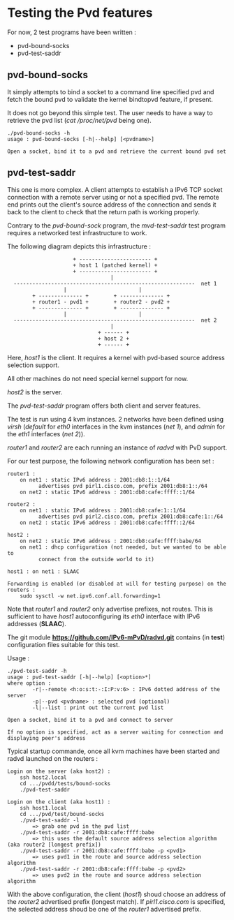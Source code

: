 # Testing the Pvd features

For now, 2 test programs have been written :

+ pvd-bound-socks
+ pvd-test-saddr

## pvd-bound-socks

It simply attempts to bind a socket to a command line specified pvd and
fetch the bound pvd to validate the kernel bindtopvd feature, if present.

It does not go beyond this simple test. The user needs to have a way to
retrieve the pvd list (_cat /proc/net/pvd_ being one).

~~~~
./pvd-bound-socks -h
usage : pvd-bound-socks [-h|--help] [<pvdname>]

Open a socket, bind it to a pvd and retrieve the current bound pvd set
~~~~

## pvd-test-saddr

This one is more complex. A client attempts to establish a IPv6 TCP socket connection
with a remote server using or not a specified pvd. The remote end prints out the
client's source address of the connection and sends it back to the client to check
that the return path is working properly.

Contrary to the _pvd-bound-sock_ program, the _mvd-test-saddr_ test program requires
a networked test infrastructure to work.

The following diagram depicts this infrastructure :

~~~~
                     + ----------------------- +
                     + host 1 (patched kernel) +
                     + ----------------------- +
                                 |
  ----------------------------------------------------------  net 1
                  |                       |
        + -------------- +        + -------------- +
        + router1 - pvd1 +        + router2 - pvd2 +
        + -------------- +        + -------------- +
                  |                       |
  ----------------------------------------------------------  net 2
                                 |
                             + ------ +
                             + host 2 +
                             + ------ +
~~~~

Here, _host1_ is the client. It requires a kernel with pvd-based source address selection
support.

All other machines do not need special kernel support for now.

_host2_ is the server.

The _pvd-test-saddr_ program offers both client and server features.

The test is run using 4 kvm instances. 2 networks have been defined using _virsh_ (_default_ for _eth0_ interfaces
in the kvm instances (_net 1_), and _admin_ for the _eth1_ interfaces (_net 2_)).

_router1_ and _router2_ are each running an instance of _radvd_ with PvD support.

For our test purpose, the following network configuration has been set :

~~~~
router1 :
	on net1 : static IPv6 address : 2001:db8:1::1/64
		  advertises pvd pirl1.cisco.com, prefix 2001:db8:1::/64
	on net2 : static IPv6 address : 2001:db8:cafe:ffff::1/64

router2 :
	on net1 : static IPv6 address : 2001:db8:cafe:1::1/64
		  advertises pvd pirl2.cisco.com, prefix 2001:db8:cafe:1::/64
	on net2 : static IPv6 address : 2001:db8:cafe:ffff::2/64

host2 :
	on net2 : static IPv6 address : 2001:db8:cafe:ffff:babe/64
	on net1 : dhcp configuration (not needed, but we wanted to be able to
		  connect from the outside world to it)

host1 : on net1 : SLAAC

Forwarding is enabled (or disabled at will for testing purpose) on the routers :
	sudo sysctl -w net.ipv6.conf.all.forwarding=1
~~~~

Note that _router1_ and _router2_ only advertise prefixes, not routes. This is sufficient to have _host1_
autoconfiguring its _eth0_ interface with IPv6 addresses (__SLAAC__).

The git module __https://github.com/IPv6-mPvD/radvd.git__ contains (in __test__) configuration files
suitable for this  test.

Usage :

~~~~
./pvd-test-saddr -h
usage : pvd-test-saddr [-h|--help] [<option>*]
where option :
        -r|--remote <h:o:s:t:-:I:P:v:6> : IPv6 dotted address of the server
        -p|--pvd <pvdname> : selected pvd (optional)
        -l|--list : print out the current pvd list

Open a socket, bind it to a pvd and connect to server

If no option is specified, act as a server waiting for connection and
displaying peer's address
~~~~

Typical startup commande, once all kvm machines have been started and radvd launched on the routers :

~~~~
Login on the server (aka host2) :
	ssh host2.local
	cd .../pvdd/tests/bound-socks
	./pvd-test-saddr

Login on the client (aka host1) :
	ssh host1.local
	cd .../pvd/test/bound-socks
	./pvd-test-saddr -l
		=> grab one pvd in the pvd list
	./pvd-test-saddr -r 2001:db8:cafe:ffff:babe
		=> this uses the default source address selection algorithm (aka router2 [longest prefix])
	./pvd-test-saddr -r 2001:db8:cafe:ffff:babe -p <pvd1>
		=> uses pvd1 in the route and source address selection algorithm
	./pvd-test-saddr -r 2001:db8:cafe:ffff:babe -p <pvd2>
		=> uses pvd2 in the route and source address selection algorithm
~~~~

With the above configuration, the client (_host1_) shoud choose an address of the _router2_ advertised prefix
(longest match). If _pirl1.cisco.com_ is specified, the selected address shoud be one of the _router1_
advertised prefix.

